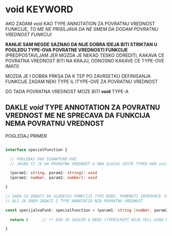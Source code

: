 # void KEYWORD

AKO ZADAM void KAO TYPE ANNOTATION ZA POVRATNU VREDNOST FUNKCIJE, *TO ME NE PRISILJAVA DA NE SMEM DA DODAM POVRATNU VREDNOST FUNKCIJI*

**RANIJE SAM NEGDE SAZNAO DA NIJE DOBRA IDEJA BITI STRIKTAN U POGLEDU TYPE-OVA POVRATNE VREDNOSTI FUNKCIJE** (PREDPOSTAVLJAM JER MOZDA JE NEKAD TESKO ODREDITI, KAKAVA CE POVRATNA VREDNOST BITI NA KRAJU, ODNOSNO KAKAVE CE TYPE-OVE IMATI)

MOZDA JE I DOBRA PRKSA DA K TEP PO ZAVRSETKU DEFINISANJA FUNKCIJE ZADAM NEKI TYPE IL ITYPE-OVE ZA POVRATNU VREDNOST

DO TADA POVRATNA VREDNOST MOZE BITI **void** TYPE-A

## DAKLE *void* TYPE ANNOTATION ZA POVRATNU VREDNOST ME NE SPRECAVA DA FUNKCIJA NEMA POVRATNU VREDNOST

POGLEDAJ PRIMER

```typescript

interface specialFunction {

  // POGLEDAJ OVE SIGNATURE-OVE
  // JASNO TI JE DA POVRATNA VREDNOST U OBA SLUCAJ JESTE TYPED KAO void

  (param1: string, param2: string): void
  (param1: number, param2: number): void

}

// SADA CU ZADATI DA SLEDECOJ FUNKCIJI TYPE BUDE, POMENUTI INTERFACE (ODNOSNO POMENUTI SIGNATURE-I)
// ALI JA SMEM ZADATI I TYPE ANNOTATIO NZA POVRATNU VREDNOST

const specijalnaFunk: specialFunction = (param1: string |number, param2: string | number) => {
  
  return 8      // ** OVO JE SASVIM U REDU (TYPESCRIPT NIJE YELL-OVAO NA MENE)

}
```
